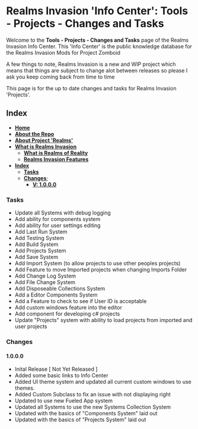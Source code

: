 # Realms Invasion 'Info Center': **Tools - Projects - Changes and Tasks**

Welcome to the **Tools - Projects - Changes and Tasks** page of the Realms Invasion Info Center. 
This 'Info Center' is the public knowledge database for the Realms Invasion Mods for Project Zomboid

A few things to note, 
Realms Invasion is a new and WIP project which means that things are subject to change alot between releases so please I ask you keep coming back from time to time

This page is for the up to date changes and tasks for Realms Invasion 'Projects'.

## **Index**
- [**Home**](https://github.com/FueledByOCHD/Realms-Invasion-Info-Center/blob/develop/README.md)
- [**About the Repo**](https://github.com/FueledByOCHD/Realms-Invasion-Info-Center/blob/develop/README.md#about-the-repo)
- [**About Project 'Realms'**](https://github.com/FueledByOCHD/Realms-Invasion-Info-Center/blob/develop/AboutProjectRealms.md)
- [**What is Realms Invasion**](https://github.com/FueledByOCHD/Realms-Invasion-Info-Center/blob/develop/README.md#what-is-realms-invasion)
    - [**What is Realms of Reality**](https://github.com/FueledByOCHD/Realms-Invasion-Info-Center/blob/develop/AboutRealmsOfReality.md)
    - [**Realms Invasion Features**](https://github.com/FueledByOCHD/Realms-Invasion-Info-Center/blob/develop/README.md#realms-invasion-features)
- [**Index**](https://github.com/FueledByOCHD/Realms-Invasion-Info-Center/blob/develop/Tools/Projects/RI_Projects_Todo.md#index)
    - [**Tasks**](https://github.com/FueledByOCHD/Realms-Invasion-Info-Center/blob/develop/Tools/Projects/RI_Projects_Todo.md#tasks)
    - [**Changes**](https://github.com/FueledByOCHD/Realms-Invasion-Info-Center/blob/develop/Tools/Projects/RI_Projects_Todo.md#changes);
        - [**V: 1.0.0.0**](https://github.com/FueledByOCHD/Realms-Invasion-Info-Center/blob/develop/Tools/Projects/RI_Projects_Todo.md#1.0.0.0)
    

### **Tasks**

- Update all Systems with debug logging
- Add ability for components system
- Add ability for user settings editing
- Add Last Run System
- Add Testing System
- Add Build System
- Add Projects System
- Add Save System
- Add Import System (to allow projects to use other peoples projects)
- Add Feature to move Imported projects when changing Imports Folder
- Add Change Log System
- Add File Change System
- Add Disposeable Collections System
- Add a Editor Components System
- Add a Feature to check to see if User ID is acceptable
- Add custom windows feature into the editor
- Add component for developing c# projects
- Update "Projects" system with ability to load projects from imported and user projects

### **Changes**

#### **1.0.0.0**

- Inital Release [ Not Yet Released ]
- Added some basic links to Info Center
- Added UI theme system and updated all current custom windows to use themes.
- Added Custom Subclass to fix an issue with not displaying right
- Updated to use new Fueled App system
- Updated all Systems to use the new Systems Collection System
- Updated with the basics of "Components System" laid out
- Updated with the basics of "Projects System" laid out